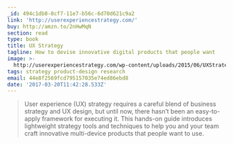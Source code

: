 ```yaml
---
_id: 494c1db0-0cf7-11e7-b56c-6d70d621c9a2
link: 'http://userexperiencestrategy.com/'
buy: http://amzn.to/2nHwMqN
section: read
type: book
title: UX Strategy
tagline: How to devise innovative digital products that people want
image: >-
  http://userexperiencestrategy.com/wp-content/uploads/2015/06/UXStrategy-BookCover.jpg
tags: strategy product-design research
email: 44e8f2569fcd795157035e74ed86ebd8
date: '2017-03-20T11:42:28.533Z'
---
```

> User experience (UX) strategy requires a careful blend of business strategy and UX design, but until now, there hasn’t been an easy-to-apply framework for executing it. This hands-on guide introduces lightweight strategy tools and techniques to help you and your team craft innovative multi-device products that people want to use.
